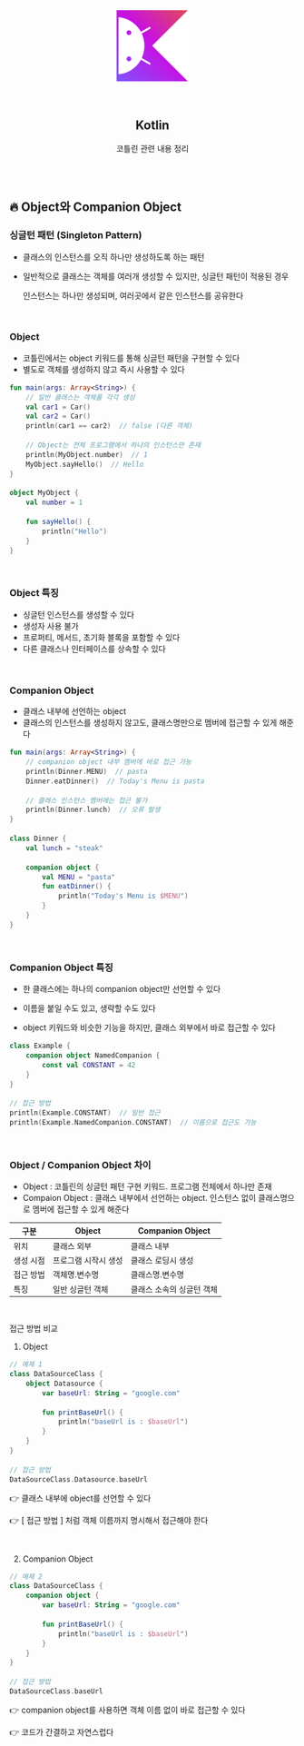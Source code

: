 <div align="center">
  <p>
    <img src="../README.assets/kotlin-hero.png">
  </p>
  <br>
  <h2>Kotlin</h2>
  <p>코틀린 관련 내용 정리</p>
  <br>
  <br>
</div>

## 🔥 Object와 Companion Object

### 싱글턴 패턴 (Singleton Pattern)

- 클래스의 인스턴스를 오직 하나만 생성하도록 하는 패턴

- 일반적으로 클래스는 객체를 여러개 생성할 수 있지만, 싱글턴 패턴이 적용된 경우

  인스턴스는 하나만 생성되며, 여러곳에서 같은 인스턴스를 공유한다

<br>

### Object

- 코틀린에서는 object 키워드를 통해 싱글턴 패턴을 구현할 수 있다
- 별도로 객체를 생성하지 않고 즉시 사용할 수 있다

```kotlin
fun main(args: Array<String>) {
    // 일반 클래스는 객체를 각각 생성
    val car1 = Car()
    val car2 = Car()
    println(car1 == car2)  // false (다른 객체)
  
    // Object는 전체 프로그램에서 하나의 인스턴스만 존재
    println(MyObject.number)  // 1
    MyObject.sayHello()  // Hello
}

object MyObject {
    val number = 1
  
    fun sayHello() {
        println("Hello")
    }
}
```

<br>

### Object 특징

- 싱글턴 인스턴스를 생성할 수 있다
- 생성자 사용 불가
- 프로퍼티, 메서드, 초기화 블록을 포함할 수 있다
- 다른 클래스나 인터페이스를 상속할 수 있다

<br>

### Companion Object

- 클래스 내부에 선언하는 object
- 클래스의 인스턴스를 생성하지 않고도, 클래스명만으로 멤버에 접근할 수 있게 해준다

```kotlin
fun main(args: Array<String>) {
    // companion object 내부 멤버에 바로 접근 가능
    println(Dinner.MENU)  // pasta
    Dinner.eatDinner()  // Today's Menu is pasta
  
    // 클래스 인스턴스 멤버에는 접근 불가
    println(Dinner.lunch)  // 오류 발생
}

class Dinner {
    val lunch = "steak"
  
    companion object {
        val MENU = "pasta"
        fun eatDinner() {
            println("Today's Menu is $MENU")
        }
    }
}
```

<br>

### Companion Object 특징

- 한 클래스에는 하나의 companion object만 선언할 수 있다

- 이름을 붙일 수도 있고, 생략할 수도 있다
- object 키워드와 비슷한 기능을 하지만, 클래스 외부에서 바로 접근할 수 있다

```kotlin
class Example {
    companion object NamedCompanion {
        const val CONSTANT = 42
    }
}

// 접근 방법
println(Example.CONSTANT)  // 일반 접근
println(Example.NamedCompanion.CONSTANT)  // 이름으로 접근도 가능
```



<br>

### Object / Companion Object 차이

- Object : 코틀린의 싱글턴 패턴 구현 키워드. 프로그램 전체에서 하나만 존재
- Compaion Object : 클래스 내부에서 선언하는 object. 인스턴스 없이 클래스명으로 멤버에 접근할 수 있게 해준다

| 구분      | Object               | Companion Object          |
| --------- | -------------------- | ------------------------- |
| 위치      | 클래스 외부          | 클래스 내부               |
| 생성 시점 | 프로그램 시작시 생성 | 클래스 로딩시 생성        |
| 접근 방법 | 객체명.변수명        | 클래스명.변수명           |
| 특징      | 일반 싱글턴 객체     | 클래스 소속의 싱글턴 객체 |

<br>

접근 방법 비교

1. Object

```kotlin
// 예제 1
class DataSourceClass {
    object Datasource {
        var baseUrl: String = "google.com"
      
        fun printBaseUrl() {
            println("baseUrl is : $baseUrl")
        }
    }
}

// 접근 방법
DataSourceClass.Datasource.baseUrl
```

👉 클래스 내부에 object를 선언할 수 있다

👉 [ 접근 방법 ] 처럼 객체 이름까지 명시해서 접근해야 한다

<br>

2. Companion Object

```kotlin
// 예제 2
class DataSourceClass {
    companion object {
        var baseUrl: String = "google.com"
      
        fun printBaseUrl() {
            println("baseUrl is : $baseUrl")
        }
    }
}

// 접근 방법
DataSourceClass.baseUrl
```

👉 companion object를 사용하면 객체 이름 없이 바로 접근할 수 있다

👉 코드가 간결하고 자연스럽다

